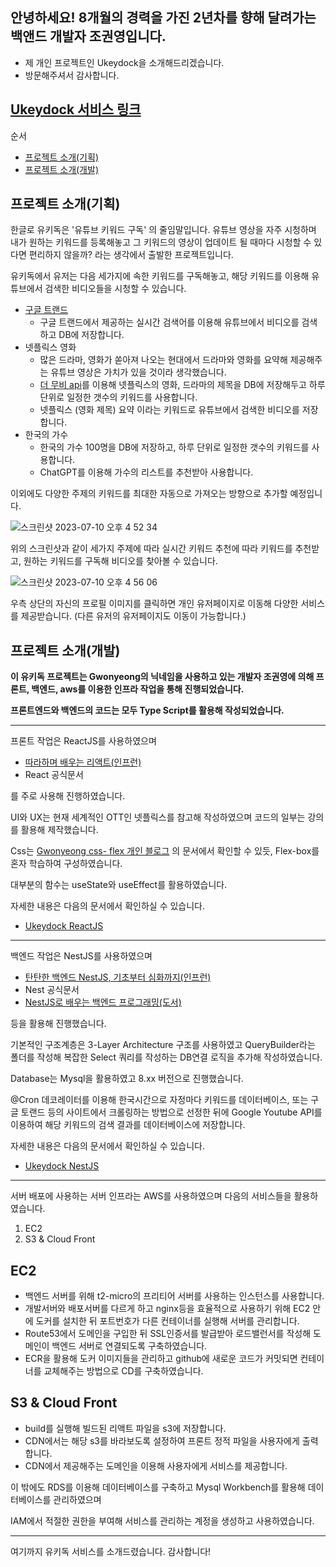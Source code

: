 ## 안녕하세요! 8개월의 경력을 가진 2년차를 향해 달려가는 백앤드 개발자 조권영입니다. 
- 제 개인 프로젝트인 Ukeydock을 소개해드리겠습니다.
- 방문해주셔서 감사합니다.

## [Ukeydock 서비스 링크](https://d162zcuhik6wu9.cloudfront.net/)

순서
- [프로젝트 소개(기획)](#introduce)
- [프로젝트 소개(개발)](#introduce-dev)

## <a name="introduce"> 프로젝트 소개(기획)</a> 
한글로 유키독은 '유튜브 키워드 구독' 의 줄임말입니다. 
유튜브 영상을 자주 시청하며 내가 원하는 키워드를 등록해놓고 그 키워드의 영상이 업데이트 될 때마다 시청할 수 있다면 편리하지 않을까? 라는 생각에서 출발한 프로젝트입니다. 

유키독에서 유저는 다음 세가지에 속한 키워드를 구독해놓고, 해당 키워드를 이용해 유튜브에서 검색한 비디오들을 시청할 수 있습니다.

- [구글 트랜드](https://trends.google.co.kr/trends/trendingsearches/daily?geo=KR&hl=ko)
  - 구글 트랜드에서 제공하는 실시간 검색어를 이용해 유튜브에서 비디오를 검색하고 DB에 저장합니다.
- 넷플릭스 영화
  - 많은 드라마, 영화가 쏟아져 나오는 현대에서 드라마와 영화를 요약해 제공해주는 유튜브 영상은 가치가 있을 것이라 생각했습니다.
  - [더 무비 api](https://www.themoviedb.org/?language=ko-KR)를 이용해 넷플릭스의 영화, 드라마의 제목을 DB에 저장해두고 하루 단위로 일정한 갯수의 키워드를 사용합니다.
  - 넷플릭스 (영화 제목) 요약 이라는 키워드로 유튜브에서 검색한 비디오를 저장합니다.
- 한국의 가수
  - 한국의 가수 100명을 DB에 저장하고, 하루 단위로 일정한 갯수의 키워드를 사용합니다.          
  - ChatGPT를 이용해 가수의 리스트를 추천받아 사용합니다.
 
이외에도 다양한 주제의 키워드를 최대한 자동으로 가져오는 방향으로 추가할 예정입니다.

![스크린샷 2023-07-10 오후 4 52 34](https://github.com/Ukeydock/.github/assets/71562311/714d9c77-0a81-4088-a578-afabafb53933)

위의 스크린샷과 같이 세가지 주제에 따라 실시간 키워드 추천에 따라 키워드를 추천받고, 원하는 키워드를 구독해 비디오를 찾아볼 수 있습니다.

![스크린샷 2023-07-10 오후 4 56 06](https://github.com/Ukeydock/.github/assets/71562311/d2638054-1165-4ba8-860c-59f931e02f6c)

우측 상단의 자신의 프로필 이미지를 클릭하면 개인 유저페이지로 이동해 다양한 서비스를 제공받습니다.
(다른 유저의 유저페이지도 이동이 가능합니다.)

## <a name="introduce-dev"> 프로젝트 소개(개발)</a>

<b>이 유키독 프로젝트는 Gwonyeong의 닉네임을 사용하고 있는 개발자 조권영에 의해 프론트, 백엔드, aws를 이용한 인프라 작업을 통해 진행되었습니다. </b>

<b>프론트엔드와 백엔드의 코드는 모두 Type Script를 활용해 작성되었습니다.</b>

---
프론트 작업은 ReactJS를 사용하였으며 
- [따라하며 배우는 리액트(인프런)](https://www.inflearn.com/course/%EB%94%B0%EB%9D%BC%ED%95%98%EB%8A%94-%EB%A6%AC%EC%95%A1%ED%8A%B8/dashboard)
- React 공식문서

를 주로 사용해 진행하였습니다.

UI와 UX는 현재 세계적인 OTT인 넷플릭스를 참고해 작성하였으며 코드의 일부는 강의를 활용해 제작했습니다.

Css는 [Gwonyeong css- flex 개인 블로그](https://velog.io/@kwanyung/css-flex) 의 문서에서 확인할 수 있듯, Flex-box를 혼자 학습하여 구성하였습니다.

대부분의 함수는 useState와 useEffect를 활용하였습니다. 

자세한 내용은 다음의 문서에서 확인하실 수 있습니다. 
- [Ukeydock ReactJS](https://github.com/Ukeydock/ReactJS)

---

백엔드 작업은 NestJS를 사용하였으며 
- [탄탄한 백엔드 NestJS, 기초부터 심화까지(인프런)](https://www.inflearn.com/course/%ED%83%84%ED%83%84%ED%95%9C-%EB%B0%B1%EC%97%94%EB%93%9C-%EB%84%A4%EC%8A%A4%ED%8A%B8/dashboard)
- Nest 공식문서
- [NestJS로 배우는 백엔드 프로그래밍(도서)](https://www.yes24.com/Product/Goods/115850682)

등을 활용해 진행했습니다.

기본적인 구조계층은 3-Layer Architecture 구조를 사용하였고 QueryBuilder라는 폴더를 작성해 복잡한 Select 쿼리를 작성하는 DB연결 로직을 추가해 작성하였습니다.

Database는 Mysql을 활용하였고 8.xx 버전으로 진행했습니다. 

@Cron 데코레이터를 이용해 한국시간으로 자정마다 키워드를 데이터베이스, 또는 구글 토랜드 등의 사이트에서 크롤링하는 방법으로 선정한 뒤에 Google Youtube API를 이용하여 해당 키워드의 검색 결과를 데이터베이스에 저장합니다.

자세한 내용은 다음의 문서에서 확인하실 수 있습니다.
- [Ukeydock NestJS](https://github.com/Ukeydock/NestJS)

---
  
서버 배포에 사용하는 서버 인프라는 AWS를 사용하였으며 다음의 서비스들을 활용하였습니다.

1. EC2
2. S3 & Cloud Front

## EC2
- 백엔드 서버를 위해 t2-micro의 프리티어 서버를 사용하는 인스턴스를 사용합니다.
- 개발서버와 배포서버를 다르게 하고 nginx등을 효율적으로 사용하기 위해 EC2 안에 도커를 설치한 뒤 포트번호가 다른 컨테이너를 실행해 서버를 관리합니다.
- Route53에서 도메인을 구입한 뒤 SSL인증서를 발급받아 로드밸런서를 작성해 도메인이 백엔드 서버로 연결되도록 구축하였습니다.
- ECR을 활용해 도커 이미지들을 관리하고 github에 새로운 코드가 커밋되면 컨테이너를 교체해주는 방법으로 CD를 구축하였습니다.

## S3 & Cloud Front
- build를 실행해 빌드된 리액트 파일을 s3에 저장합니다.
- CDN에서는 해당 s3를 바라보도록 설정하여 프론트 정적 파일을 사용자에게 출력합니다.
- CDN에서 제공해주는 도메인을 이용해 사용자에게 서비스를 제공합니다.

이 밖에도 RDS를 이용해 데이터베이스를 구축하고 Mysql Workbench를 활용해 데이터베이스를 관리하였으며

IAM에서 적절한 권한을 부여해 서비스를 관리하는 계정을 생성하고 사용하였습니다. 

---

여기까지 유키독 서비스를 소개드렸습니다. 감사합니다!









